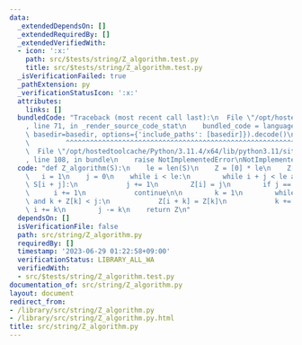 ```yaml
---
data:
  _extendedDependsOn: []
  _extendedRequiredBy: []
  _extendedVerifiedWith:
  - icon: ':x:'
    path: src/$tests/string/Z_algorithm.test.py
    title: src/$tests/string/Z_algorithm.test.py
  _isVerificationFailed: true
  _pathExtension: py
  _verificationStatusIcon: ':x:'
  attributes:
    links: []
  bundledCode: "Traceback (most recent call last):\n  File \"/opt/hostedtoolcache/Python/3.11.4/x64/lib/python3.11/site-packages/onlinejudge_verify/documentation/build.py\"\
    , line 71, in _render_source_code_stat\n    bundled_code = language.bundle(stat.path,\
    \ basedir=basedir, options={'include_paths': [basedir]}).decode()\n          \
    \         ^^^^^^^^^^^^^^^^^^^^^^^^^^^^^^^^^^^^^^^^^^^^^^^^^^^^^^^^^^^^^^^^^^^^^^^^^^^^^^^^^\n\
    \  File \"/opt/hostedtoolcache/Python/3.11.4/x64/lib/python3.11/site-packages/onlinejudge_verify/languages/python.py\"\
    , line 108, in bundle\n    raise NotImplementedError\nNotImplementedError\n"
  code: "def Z_algorithm(S):\n    le = len(S)\n    Z = [0] * le\n    Z[0] = le\n \
    \   i = 1\n    j = 0\n    while i < le:\n        while i + j < le and S[j] ==\
    \ S[i + j]:\n            j += 1\n        Z[i] = j\n        if j == 0:\n      \
    \      i += 1\n            continue\n\n        k = 1\n        while i + k < le\
    \ and k + Z[k] < j:\n            Z[i + k] = Z[k]\n            k += 1\n       \
    \ i += k\n        j -= k\n    return Z\n"
  dependsOn: []
  isVerificationFile: false
  path: src/string/Z_algorithm.py
  requiredBy: []
  timestamp: '2023-06-29 01:22:58+09:00'
  verificationStatus: LIBRARY_ALL_WA
  verifiedWith:
  - src/$tests/string/Z_algorithm.test.py
documentation_of: src/string/Z_algorithm.py
layout: document
redirect_from:
- /library/src/string/Z_algorithm.py
- /library/src/string/Z_algorithm.py.html
title: src/string/Z_algorithm.py
---
```

